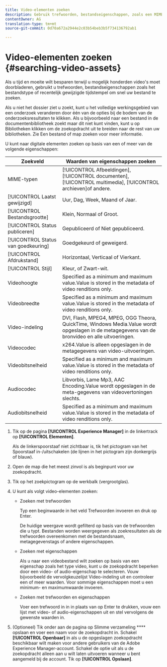 ```yaml
---
title: Video-elementen zoeken
description: Gebruik trefwoorden, bestandseigenschappen, zoals een MIME-type, -grootte of onlangs gewijzigde tijdstempel, om het bestand snel in AEM Assets te zoeken.
contentOwner: AG
translation-type: tm+mt
source-git-commit: 0d70a672a2944e2c03b54beb3b5f734136792ab1

---
```



# Video-elementen zoeken {#searching-video-assets}

Als u tijd en moeite wilt besparen terwijl u mogelijk honderden video&#39;s moet doorbladeren, gebruikt u trefwoorden, bestandseigenschappen zoals het bestandstype of recentelijk gewijzigde tijdstempel om snel uw bestand te zoeken.

Als u niet het dossier ziet u zoekt, kunt u het volledige werkingsgebied van een onderzoek veranderen door één van de opties bij de bodem van de onderzoeksresultaten te klikken. Als u bijvoorbeeld naar een bestand in de documentenbibliotheek zoekt maar dit niet kunt vinden, kunt u op Bibliotheken klikken om de zoekopdracht uit te breiden naar de rest van uw bibliotheken. Zie Een bestand of map [](https://windows.microsoft.com/en-us/windows7/find-a-file-or-folder)zoeken voor meer informatie.

U kunt naar digitale elementen zoeken op basis van een of meer van de volgende eigenschappen:

| Zoekveld | Waarden van eigenschappen zoeken |
|---|---|
| MIME-typen | [!UICONTROL Afbeeldingen], [!UICONTROL documenten], [!UICONTROL multimedia], [!UICONTROL archieven]of andere. |
| [!UICONTROL Laatst gewijzigd] | Uur, Dag, Week, Maand of Jaar. |
| [!UICONTROL Bestandsgrootte] | Klein, Normaal of Groot. |
| [!UICONTROL Status publiceren] | Gepubliceerd of Niet gepubliceerd. |
| [!UICONTROL Status van goedkeuring] | Goedgekeurd of geweigerd. |
| [!UICONTROL Afdrukstand] | Horizontaal, Verticaal of Vierkant. |
| [!UICONTROL Stijl] | Kleur, of Zwart-wit. |
| Videohoogte | Specified as a minimum and maximum value.Value is stored in the metadata of video renditions only. |
| Videobreedte | Specified as a minimum and maximum value.Value is stored in the metadata of video renditions only. |
| Video-indeling | DVI, Flash, MPEG4, MPEG, OGG Theora, QuickTime, Windows Media.Value wordt opgeslagen in de metagegevens van de bronvideo en alle uitvoeringen. |
| Videocodec | x264.Value is alleen opgeslagen in de metagegevens van video-uitvoeringen. |
| Videobitsnelheid | Specified as a minimum and maximum value.Value is stored in the metadata of video renditions only. |
| Audiocodec | Libvorbis, Lame Mp3, AAC Encoding.Value wordt opgeslagen in de meta-gegevens van videovertoningen slechts. |
| Audiobitsnelheid | Specified as a minimum and maximum value.Value is stored in the metadata of video renditions only. |

1. Tik op de pagina **[!UICONTROL Experience Manager]** in de linkertrack op **[!UICONTROL Elementen]**.

   Als de linkerspoorstaaf niet zichtbaar is, tik het pictogram van het Spoorstaaf in-/uitschakelen (de lijnen in het pictogram zijn donkergrijs of blauw).

1. Open de map die het meest zinvol is als beginpunt voor uw zoekopdracht.
1. Tik op het zoekpictogram op de werkbalk (vergrootglas).
1. U kunt als volgt video-elementen zoeken:

   * Zoeken met trefwoorden

      Typ een beginwaarde in het veld Trefwoorden invoeren en druk op Enter.

      De huidige weergave wordt gefilterd op basis van de trefwoorden die u typt. Bestanden worden weergegeven als zoekresultaten als de trefwoorden overeenkomen met de bestandsnaam, metagegevenstags of andere eigenschappen.

   * Zoeken met eigenschappen

      Als u naar een videobestand wilt zoeken op basis van een eigenschap zoals het type video, kunt u de zoekopdracht beperken door een video- of audio-eigenschap te selecteren. Vouw bijvoorbeeld de vervolgkeuzelijst Video-indeling uit en controleer een of meer waarden. Voor sommige eigenschappen moet u een minimum- en maximumwaarde invoeren.

   * Zoeken met trefwoorden en eigenschappen

      Voer een trefwoord in in in plaats van op Enter te drukken, vouw een lijst met video- of audio-eigenschappen uit en stel vervolgens de gewenste waarden in.

1. (Optioneel) Tik onder aan de pagina op Slimme verzameling **** opslaan en voer een naam voor de zoekopdracht in. Schakel **[!UICONTROL Openbaar]** in als u de opgeslagen zoekopdracht beschikbaar wilt maken voor andere gebruikers van de Adobe Experience Manager-account. Schakel de optie uit als u de zoekopdracht alleen aan u wilt laten uitvoeren wanneer u bent aangemeld bij de account. Tik op **[!UICONTROL Opslaan]**.

